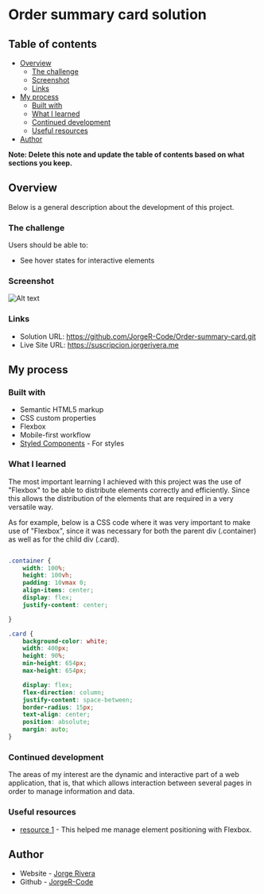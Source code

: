 # Order summary card solution


## Table of contents

- [Overview](#overview)
  - [The challenge](#the-challenge)
  - [Screenshot](#screenshot)
  - [Links](#links)
- [My process](#my-process)
  - [Built with](#built-with)
  - [What I learned](#what-i-learned)
  - [Continued development](#continued-development)
  - [Useful resources](#useful-resources)
- [Author](#author)

**Note: Delete this note and update the table of contents based on what sections you keep.**

## Overview
Below is a general description about the development of this project.

### The challenge

Users should be able to:

- See hover states for interactive elements

### Screenshot

![Alt text](/relative/path/to/screenshot.png?raw=true "Solution")



### Links

- Solution URL: https://github.com/JorgeR-Code/Order-summary-card.git
- Live Site URL: https://suscripcion.jorgerivera.me

## My process

### Built with

- Semantic HTML5 markup
- CSS custom properties
- Flexbox
- Mobile-first workflow
- [Styled Components](https://styled-components.com/) - For styles



### What I learned

The most important learning I achieved with this project was the use of "Flexbox" to be able to distribute elements correctly and efficiently. Since this allows the distribution of the elements that are required in a very versatile way.

As for example, below is a CSS code where it was very important to make use of "Flexbox", since it was necessary for both the parent div (.container) as well as for the child div (.card).

```css

.container {
    width: 100%;
    height: 100vh;
    padding: 10vmax 0;
    align-items: center;
    display: flex;
    justify-content: center;

}

.card {
    background-color: white;
    width: 400px;
    height: 90%;
    min-height: 654px;
    max-height: 654px;

    display: flex;
    flex-direction: column;
    justify-content: space-between;
    border-radius: 15px;
    text-align: center;
    position: absolute;
    margin: auto;
}
```





### Continued development

The areas of my interest are the dynamic and interactive part of a web application, that is, that which allows interaction between several pages in order to manage information and data.

### Useful resources

- [resource 1](https://developer.mozilla.org/es/docs/Web/CSS/CSS_Flexible_Box_Layout/Basic_Concepts_of_Flexbox) - This helped me manage element positioning with Flexbox.


## Author

- Website - [Jorge Rivera](https://www.jorgerivera.me)
- Github - [JorgeR-Code](https://github.com/JorgeR-Code)




